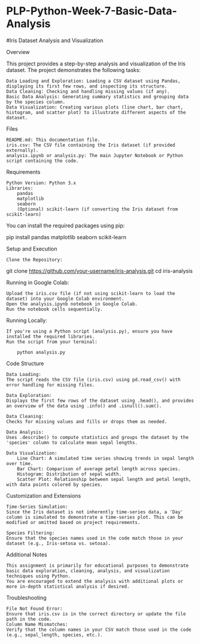 # PLP-Python-Week-7-Basic-Data-Analysis

#Iris Dataset Analysis and Visualization

Overview

This project provides a step-by-step analysis and visualization of the Iris dataset. The project demonstrates the following tasks:

    Data Loading and Exploration: Loading a CSV dataset using Pandas, displaying its first few rows, and inspecting its structure.
    Data Cleaning: Checking and handling missing values (if any).
    Basic Data Analysis: Generating summary statistics and grouping data by the species column.
    Data Visualization: Creating various plots (line chart, bar chart, histogram, and scatter plot) to illustrate different aspects of the dataset.

Files

    README.md: This documentation file.
    iris.csv: The CSV file containing the Iris dataset (if provided externally).
    analysis.ipynb or analysis.py: The main Jupyter Notebook or Python script containing the code.

Requirements

    Python Version: Python 3.x
    Libraries:
        pandas
        matplotlib
        seaborn
        (Optional) scikit-learn (if converting the Iris dataset from scikit-learn)

You can install the required packages using pip:

pip install pandas matplotlib seaborn scikit-learn

Setup and Execution

    Clone the Repository:

git clone https://github.com/your-username/iris-analysis.git
cd iris-analysis

Running in Google Colab:

    Upload the iris.csv file (if not using scikit-learn to load the dataset) into your Google Colab environment.
    Open the analysis.ipynb notebook in Google Colab.
    Run the notebook cells sequentially.

Running Locally:

    If you're using a Python script (analysis.py), ensure you have installed the required libraries.
    Run the script from your terminal:

        python analysis.py

Code Structure

    Data Loading:
    The script reads the CSV file (iris.csv) using pd.read_csv() with error handling for missing files.

    Data Exploration:
    Displays the first few rows of the dataset using .head(), and provides an overview of the data using .info() and .isnull().sum().

    Data Cleaning:
    Checks for missing values and fills or drops them as needed.

    Data Analysis:
    Uses .describe() to compute statistics and groups the dataset by the 'species' column to calculate mean sepal lengths.

    Data Visualization:
        Line Chart: A simulated time series showing trends in sepal length over time.
        Bar Chart: Comparison of average petal length across species.
        Histogram: Distribution of sepal width.
        Scatter Plot: Relationship between sepal length and petal length, with data points colored by species.

Customization and Extensions

    Time-Series Simulation:
    Since the Iris dataset is not inherently time-series data, a 'Day' column is simulated to demonstrate a time-series plot. This can be modified or omitted based on project requirements.

    Species Filtering:
    Ensure that the species names used in the code match those in your dataset (e.g., Iris-setosa vs. setosa).

Additional Notes

    This assignment is primarily for educational purposes to demonstrate basic data exploration, cleaning, analysis, and visualization techniques using Python.
    You are encouraged to extend the analysis with additional plots or more in-depth statistical analysis if desired.

Troubleshooting

    File Not Found Error:
    Ensure that iris.csv is in the correct directory or update the file path in the code.
    Column Name Mismatches:
    Verify that the column names in your CSV match those used in the code (e.g., sepal_length, species, etc.).
